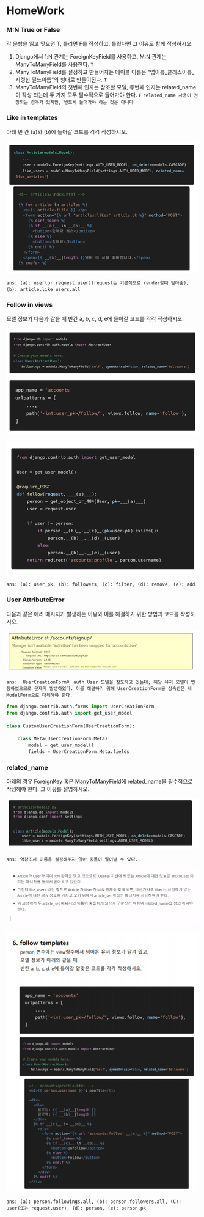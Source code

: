 # HomeWork
### M:N True or False

각 문항을 읽고 맞으면 T, 틀리면 F를 작성하고, 틀렸다면 그 이유도 함께 작성하시오.

1) Django에서 1:N 관계는 ForeignKeyField를 사용하고, M:N 관계는 ManyToManyField를 사용한다. `T`
2) ManyToManyField를 설정하고 만들어지는 테이블 이름은 “앱이름_클래스이름_지정한 필드이름”의 형태로 만들어진다. `T`
3) ManyToManyField의 첫번째 인자는 참조할 모델, 두번째 인자는 related_name이 작성 되는데 두 가지 모두 필수적으로 들어가야 한다. `F` `related_name 사용이 권장되는 경우가 있지만, 반드시 들어가야 하는 것은 아니다`



### Like in templates

아래 빈 칸 (a)와 (b)에 들어갈 코드를 각각 작성하시오.

![image-20220418121742027](homework.assets/image-20220418121742027.png)

`ans: (a): user(or request.user)(request는 기본적으로 render할때 담아줌), (b): article.like_users.all`



### Follow in views

모델 정보가 다음과 같을 때 빈칸 a, b, c, d, e에 들어갈 코드를 각각 작성하시오.



![image-20220418121749234](homework.assets/image-20220418121749234.png)

![image-20220418121801859](homework.assets/image-20220418121801859.png)

`ans: (a): user_pk, (b): followers, (c): filter, (d): remove, (e): add`

### User AttributeError

다음과 같은 에러 메시지가 발생하는 이유와 이를 해결하기 위한 방법과 코드를 작성하시오.

![image-20220418121809315](homework.assets/image-20220418121809315.png)

`ans:  UserCreationForm이 auth.User 모델을 참도하고 있는데, 해당 유저 모델이 변동하였으므로 문제가 발생하였다. 이를 해결하기 위해 UserCreationForm을 상속받은 새 ModelForm으로 대체해야 한다.`

```python
from django.contrib.auth.forms import UserCreationForm
from django.contrib.auth import get_user_model

class CustomUserCreationForm(UserCraetionForm):
    
    class Meta(UserCreationForm.Meta):
        model = get_user_model()
        fields = UserCreationForm.Meta.fields
```



### related_name

아래의 경우 ForeignKey 혹은 ManyToManyField에 related_name을 필수적으로 작성해야 한다. 그 이유를 설명하시오. 

![image-20220418121814987](homework.assets/image-20220418121814987.png)

`ans: 역참조시 이름을 설정해주지 않아 충돌이 일어날 수 있다.`

![image-20220419093130436](homework.assets/image-20220419093130436.png)



![image-20220419093231911](homework.assets/image-20220419093231911.png)

`ans: (a): person.followings.all, (b): person.followers.all, (C): user(또는 request.user), (d): person, (e): person.pk`